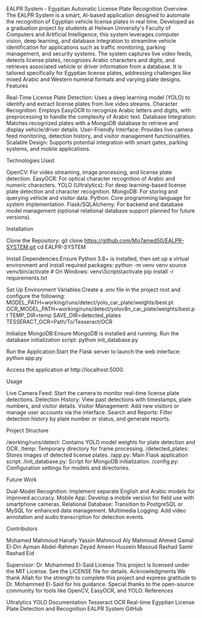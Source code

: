EALPR System - Egyptian Automatic License Plate Recognition
Overview
The EALPR System is a smart, AI-based application designed to automate the recognition of Egyptian vehicle license plates in real time. Developed as a graduation project by students at Helwan University's Faculty of Computers and Artificial Intelligence, this system leverages computer vision, deep learning, and database integration to streamline vehicle identification for applications such as traffic monitoring, parking management, and security systems.
The system captures live video feeds, detects license plates, recognizes Arabic characters and digits, and retrieves associated vehicle or driver information from a database. It is tailored specifically for Egyptian license plates, addressing challenges like mixed Arabic and Western numeral formats and varying plate designs.
Features

Real-Time License Plate Detection: Uses a deep learning model (YOLO) to identify and extract license plates from live video streams.
Character Recognition: Employs EasyOCR to recognize Arabic letters and digits, with preprocessing to handle the complexity of Arabic text.
Database Integration: Matches recognized plates with a MongoDB database to retrieve and display vehicle/driver details.
User-Friendly Interface: Provides live camera feed monitoring, detection history, and visitor management functionalities.
Scalable Design: Supports potential integration with smart gates, parking systems, and mobile applications.

Technologies Used

OpenCV: For video streaming, image processing, and license plate detection.
EasyOCR: For optical character recognition of Arabic and numeric characters.
YOLO (Ultralytics): For deep learning-based license plate detection and character recognition.
MongoDB: For storing and querying vehicle and visitor data.
Python: Core programming language for system implementation.
Flask/SQLAlchemy: For backend and database model management (optional relational database support planned for future versions).

Installation

Clone the Repository:
git clone https://github.com/Mo7amed50/EALPR-SYSTEM.git
cd EALPR-SYSTEM


Install Dependencies:Ensure Python 3.8+ is installed, then set up a virtual environment and install required packages:
python -m venv venv
source venv/bin/activate  # On Windows: venv\Scripts\activate
pip install -r requirements.txt


Set Up Environment Variables:Create a .env file in the project root and configure the following:
MODEL_PATH=working/runs/detect/yolo_car_plate/weights/best.pt
OCR_MODEL_PATH=working/runs/detect/yolov8n_car_plate/weights/best.pt
TEMP_DIR=temp
SAVE_DIR=detected_plates
TESSERACT_OCR=Path/To/Tesseract/OCR


Initialize MongoDB:Ensure MongoDB is installed and running. Run the database initialization script:
python init_database.py


Run the Application:Start the Flask server to launch the web interface:
python app.py

Access the application at http://localhost:5000.


Usage

Live Camera Feed: Start the camera to monitor real-time license plate detections.
Detection History: View past detections with timestamps, plate numbers, and visitor details.
Visitor Management: Add new visitors or manage user accounts via the interface.
Search and Reports: Filter detection history by plate number or status, and generate reports.

Project Structure

/working/runs/detect: Contains YOLO model weights for plate detection and OCR.
/temp: Temporary directory for frame processing.
/detected_plates: Stores images of detected license plates.
/app.py: Main Flask application script.
/init_database.py: Script for MongoDB initialization.
/config.py: Configuration settings for models and directories.

Future Work

Dual-Model Recognition: Implement separate English and Arabic models for improved accuracy.
Mobile App: Develop a mobile version for field use with smartphone cameras.
Relational Database: Transition to PostgreSQL or MySQL for enhanced data management.
Multimedia Logging: Add video annotation and audio transcription for detection events.

Contributors

Mohamed Mahmoud Hanafy Yassin
Mahmoud Aly Mahmoud Ahmed
Gamal El-Din Ayman Abdel-Rahman
Zeyad Ameen Hussein Masoud
Rashad Samir Rashad Eid

Supervisor: Dr. Mohammed El-Said
License
This project is licensed under the MIT License. See the LICENSE file for details.
Acknowledgments
We thank Allah for the strength to complete this project and express gratitude to Dr. Mohammed El-Said for his guidance. Special thanks to the open-source community for tools like OpenCV, EasyOCR, and YOLO.
References

Ultralytics YOLO Documentation
Tesseract OCR
Real-time Egyptian License Plate Detection and Recognition
EALPR System GitHub

